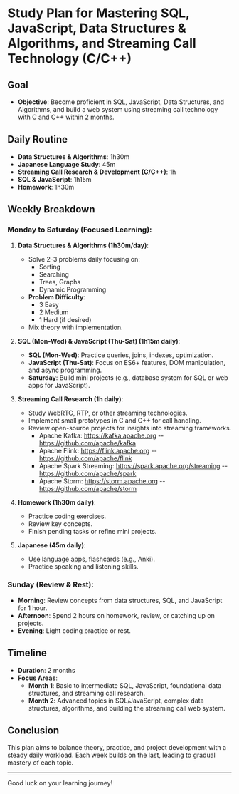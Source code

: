 # Study Plan for Mastering SQL, JavaScript, Data Structures & Algorithms, and Streaming Call Technology (C/C++)

## Goal
- **Objective**: Become proficient in SQL, JavaScript, Data Structures, and Algorithms, and build a web system using streaming call technology with C and C++ within 2 months.

## Daily Routine
- **Data Structures & Algorithms**: 1h30m
- **Japanese Language Study**: 45m
- **Streaming Call Research & Development (C/C++)**: 1h
- **SQL & JavaScript**: 1h15m
- **Homework**: 1h30m

## Weekly Breakdown

### Monday to Saturday (Focused Learning):
1. **Data Structures & Algorithms (1h30m/day)**:
   - Solve 2-3 problems daily focusing on:
     - Sorting
     - Searching
     - Trees, Graphs
     - Dynamic Programming
   - **Problem Difficulty**: 
     - 3 Easy
     - 2 Medium
     - 1 Hard (if desired)
   - Mix theory with implementation.

2. **SQL (Mon-Wed) & JavaScript (Thu-Sat) (1h15m daily)**:
   - **SQL (Mon-Wed)**: Practice queries, joins, indexes, optimization.
   - **JavaScript (Thu-Sat)**: Focus on ES6+ features, DOM manipulation, and async programming.
   - **Saturday**: Build mini projects (e.g., database system for SQL or web apps for JavaScript).

3. **Streaming Call Research (1h daily)**:
   - Study WebRTC, RTP, or other streaming technologies.
   - Implement small prototypes in C and C++ for call handling.
   - Review open-source projects for insights into streaming frameworks.
      - Apache Kafka: https://kafka.apache.org -- https://github.com/apache/kafka
      - Apache Flink: https://flink.apache.org -- https://github.com/apache/flink
      - Apache Spark Streaming: https://spark.apache.org/streaming -- https://github.com/apache/spark 
      - Apache Storm: https://storm.apache.org -- https://github.com/apache/storm

4. **Homework (1h30m daily)**:
   - Practice coding exercises.
   - Review key concepts.
   - Finish pending tasks or refine mini projects.

5. **Japanese (45m daily)**:
   - Use language apps, flashcards (e.g., Anki).
   - Practice speaking and listening skills.

### Sunday (Review & Rest):
- **Morning**: Review concepts from data structures, SQL, and JavaScript for 1 hour.
- **Afternoon**: Spend 2 hours on homework, review, or catching up on projects.
- **Evening**: Light coding practice or rest.

## Timeline
- **Duration**: 2 months
- **Focus Areas**:
  - **Month 1**: Basic to intermediate SQL, JavaScript, foundational data structures, and streaming call research.
  - **Month 2**: Advanced topics in SQL/JavaScript, complex data structures, algorithms, and building the streaming call web system.

## Conclusion
This plan aims to balance theory, practice, and project development with a steady daily workload. Each week builds on the last, leading to gradual mastery of each topic.

---

Good luck on your learning journey!
